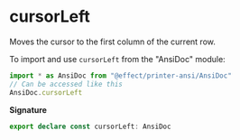 # cursorLeft

Moves the cursor to the first column of the current row.

To import and use `cursorLeft` from the "AnsiDoc" module:

```ts
import * as AnsiDoc from "@effect/printer-ansi/AnsiDoc"
// Can be accessed like this
AnsiDoc.cursorLeft
```

**Signature**

```ts
export declare const cursorLeft: AnsiDoc
```
